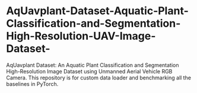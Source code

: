 # AqUavplant-Dataset-Aquatic-Plant-Classification-and-Segmentation-High-Resolution-UAV-Image-Dataset-
AqUavplant Dataset: An Aquatic Plant Classification and Segmentation High-Resolution Image Dataset using Unmanned Aerial Vehicle RGB Camera. This repository is for custom data loader and benchmarking all the baselines in PyTorch.
